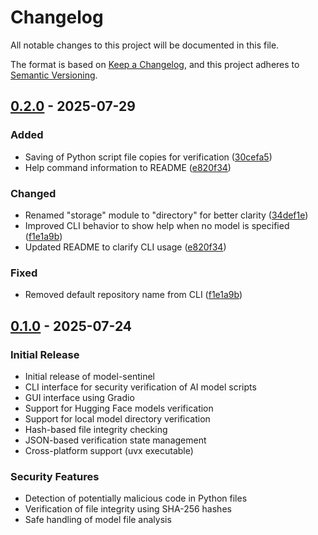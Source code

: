 # Changelog

All notable changes to this project will be documented in this file.

The format is based on [Keep a Changelog](https://keepachangelog.com/en/1.0.0/),
and this project adheres to [Semantic Versioning](https://semver.org/spec/v2.0.0.html).

## [0.2.0] - 2025-07-29

### Added

- Saving of Python script file copies for verification ([30cefa5](../../commit/30cefa5))
- Help command information to README ([e820f34](../../commit/e820f34))

### Changed

- Renamed "storage" module to "directory" for better clarity ([34def1e](../../commit/34def1e))
- Improved CLI behavior to show help when no model is specified ([f1e1a9b](../../commit/f1e1a9b))
- Updated README to clarify CLI usage ([e820f34](../../commit/e820f34))

### Fixed

- Removed default repository name from CLI ([f1e1a9b](../../commit/f1e1a9b))

## [0.1.0] - 2025-07-24

### Initial Release

- Initial release of model-sentinel
- CLI interface for security verification of AI model scripts
- GUI interface using Gradio
- Support for Hugging Face models verification
- Support for local model directory verification
- Hash-based file integrity checking
- JSON-based verification state management
- Cross-platform support (uvx executable)

### Security Features

- Detection of potentially malicious code in Python files
- Verification of file integrity using SHA-256 hashes
- Safe handling of model file analysis

[0.2.0]: ../../compare/v0.1.0...v0.2.0
[0.1.0]: ../../releases/tag/v0.1.0
